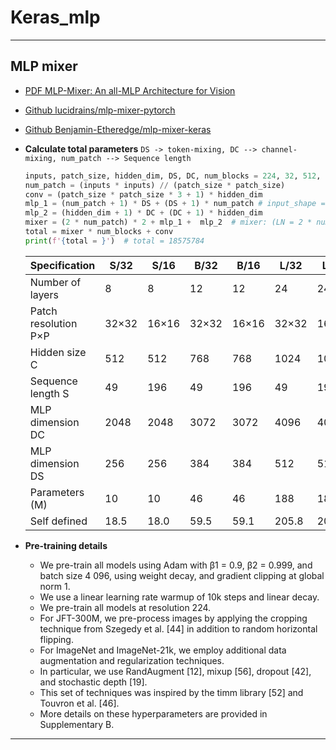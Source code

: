 # Keras_mlp
***

## MLP mixer
  - [PDF MLP-Mixer: An all-MLP Architecture for Vision](https://arxiv.org/pdf/2105.01601.pdf)
  - [Github lucidrains/mlp-mixer-pytorch](https://github.com/lucidrains/mlp-mixer-pytorch)
  - [Github Benjamin-Etheredge/mlp-mixer-keras](https://github.com/Benjamin-Etheredge/mlp-mixer-keras)
  - **Calculate total parameters** `DS -> token-mixing, DC --> channel-mixing, num_patch --> Sequence length`
    ```py
    inputs, patch_size, hidden_dim, DS, DC, num_blocks = 224, 32, 512, 256, 2048, 8
    num_patch = (inputs * inputs) // (patch_size * patch_size)
    conv = (patch_size * patch_size * 3 + 1) * hidden_dim
    mlp_1 = (num_patch + 1) * DS + (DS + 1) * num_patch # input_shape = (num_patch, hidden_dim)
    mlp_2 = (hidden_dim + 1) * DC + (DC + 1) * hidden_dim
    mixer = (2 * num_patch) * 2 + mlp_1 +  mlp_2  # mixer: (LN = 2 * num_patch) * 2 + mlp_1 +  mlp_2
    total = mixer * num_blocks + conv
    print(f'{total = }')  # total = 18575784
    ```

    | Specification        | S/32  | S/16  | B/32  | B/16  | L/32  | L/16  | H/14  |
    | -------------------- | ----- | ----- | ----- | ----- | ----- | ----- | ----- |
    | Number of layers     | 8     | 8     | 12    | 12    | 24    | 24    | 32    |
    | Patch resolution P×P | 32×32 | 16×16 | 32×32 | 16×16 | 32×32 | 16×16 | 14×14 |
    | Hidden size C        | 512   | 512   | 768   | 768   | 1024  | 1024  | 1280  |
    | Sequence length S    | 49    | 196   | 49    | 196   | 49    | 196   | 256   |
    | MLP dimension DC     | 2048  | 2048  | 3072  | 3072  | 4096  | 4096  | 5120  |
    | MLP dimension DS     | 256   | 256   | 384   | 384   | 512   | 512   | 640   |
    | Parameters (M)       | 10    | 10    | 46    | 46    | 188   | 189   | 409   |
    | Self defined         | 18.5  | 18.0  | 59.5  | 59.1  | 205.8 | 207.1 | 430.9 |

  - **Pre-training details**
    - We pre-train all models using Adam with β1 = 0.9, β2 = 0.999, and batch size 4 096, using weight decay, and gradient clipping at global norm 1.
    - We use a linear learning rate warmup of 10k steps and linear decay.
    - We pre-train all models at resolution 224.
    - For JFT-300M, we pre-process images by applying the cropping technique from Szegedy et al. [44] in addition to random horizontal flipping.
    - For ImageNet and ImageNet-21k, we employ additional data augmentation and regularization techniques.
    - In particular, we use RandAugment [12], mixup [56], dropout [42], and stochastic depth [19].
    - This set of techniques was inspired by the timm library [52] and Touvron et al. [46].
    - More details on these hyperparameters are provided in Supplementary B.
***
